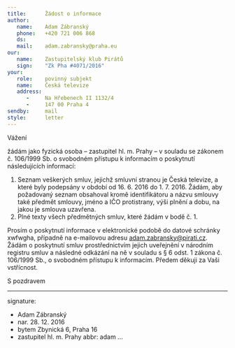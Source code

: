 ```yaml
---
title:      Žádost o informace
author:
   name:    Adam Zábranský
   phone:   +420 721 006 868
   ds:      
   mail:    adam.zabransky@praha.eu
our:
   name:    Zastupitelský klub Pirátů
   sign:    "Zk Pha #4071/2016"
your:
   role:    povinný subjekt
   name:    Česká televize
   address:
      -     Na Hřebenech II 1132/4
      -     147 00 Praha 4
sendby:     mail
style:      letter
---
```


Vážení

žádám jako fyzická osoba – zastupitel hl. m. Prahy – v souladu se zákonem č. 106/1999 Sb. o svobodném přístupu k informacím o poskytnutí následujících informací:

1. Seznam veškerých smluv, jejichž smluvní stranou je Česká televize, a které byly podepsány v období od 16. 6. 2016 do 1. 7. 2016. Žádám, aby požadovaný seznam obsahoval kromě identifikátoru a názvu smlouvy také předmět smlouvy, jméno a IČO protistrany, výši plnění a dobu, na jakou je smlouva uzavřena.
2. Plné texty všech předmětných smluv, které žádám v bodě č. 1. 

Prosím o poskytnutí informace v elektronické podobě do datové schránky xwfwgha, případně na e-mailovou adresu adam.zabransky@pirati.cz. Žádám o poskytnutí smluv prostřednictvím jejich uveřejnění v národním registru smluv a následné odkázání na ně v souladu s § 6 odst. 1 zákona č. 106/1999 Sb., o svobodném přístupu k informacím. Předem děkuji za Vaši vstřícnost.

S pozdravem

---
signature:
- Adam Zábranský
- nar. 28. 12. 2016
- bytem Zbynická 6, Praha 16
- zastupitel hl. m. Prahy
abbr:       adam
...
